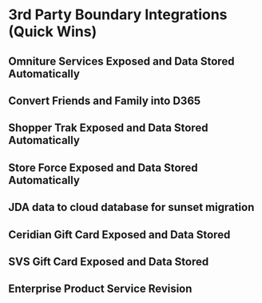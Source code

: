 # 3rd Party Boundary Integrations (Quick Wins)
## Omniture Services Exposed and Data Stored Automatically
## Convert Friends and Family into D365
## Shopper Trak Exposed and Data Stored Automatically
## Store Force Exposed and Data Stored Automatically
## JDA data to cloud database for sunset migration
## Ceridian Gift Card Exposed and Data Stored
## SVS Gift Card Exposed and Data Stored
## Enterprise Product Service Revision
